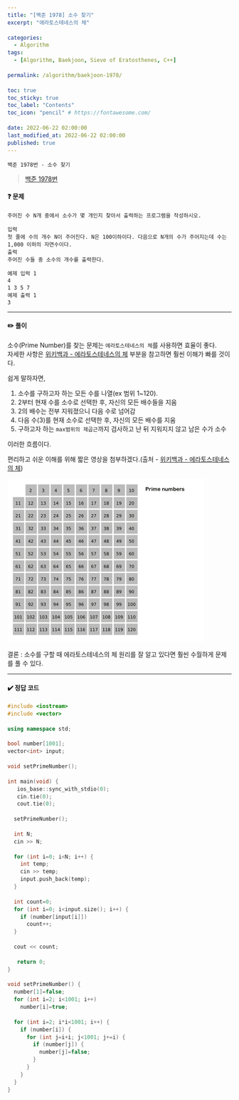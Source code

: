 ```yaml
---
title: "[백준 1978] 소수 찾기"
excerpt: "에라토스테네스의 체"

categories:
  - Algorithm
tags:
  - [Algorithm, Baekjoon, Sieve of Eratosthenes, C++]

permalink: /algorithm/baekjoon-1978/
 
toc: true
toc_sticky: true
toc_label: "Contents"
toc_icon: "pencil" # https://fontawesome.com/
 
date: 2022-06-22 02:00:00
last_modified_at: 2022-06-22 02:00:00
published: true
---
```


`백준 1978번 - 소수 찾기`  

> [백준 1978번](https://www.acmicpc.net/problem/1978)  

#### ❓ 문제

```
주어진 수 N개 중에서 소수가 몇 개인지 찾아서 출력하는 프로그램을 작성하시오. 
```

```
입력
첫 줄에 수의 개수 N이 주어진다. N은 100이하이다. 다음으로 N개의 수가 주어지는데 수는 1,000 이하의 자연수이다. 
출력
주어진 수들 중 소수의 개수를 출력한다.
```

```
예제 입력 1 
4
1 3 5 7
예제 출력 1
3
```  

---  

#### ✏️ 풀이

소수(Prime Number)를 찾는 문제는 `에라토스테네스의 체`를 사용하면 효율이 좋다.  
자세한 사항은 [위키백과 - 에라토스테네스의 체](https://ko.wikipedia.org/wiki/%EC%97%90%EB%9D%BC%ED%86%A0%EC%8A%A4%ED%85%8C%EB%84%A4%EC%8A%A4%EC%9D%98_%EC%B2%B4) 부분을 참고하면 훨씬 이해가 빠를 것이다.  

쉽게 말하자면,  
1. 소수를 구하고자 하는 모든 수를 나열(ex 범위 1~120).
1. 2부터 현재 수를 소수로 선택한 후, 자신의 모든 배수들을 지움
1. 2의 배수는 전부 지워졌으니 다음 수로 넘어감
1. 다음 수(3)를 현재 소수로 선택한 후, 자신의 모든 배수를 지움
1. 구하고자 하는 `max범위의 제곱근`까지 검사하고 난 뒤 지워지지 않고 남은 수가 소수

이러한 흐름이다.  

편리하고 쉬운 이해를 위해 짧은 영상을 첨부하겠다.(출처 - [위키백과 - 에라토스테네스의 체](https://ko.wikipedia.org/wiki/%EC%97%90%EB%9D%BC%ED%86%A0%EC%8A%A4%ED%85%8C%EB%84%A4%EC%8A%A4%EC%9D%98_%EC%B2%B4))  

![eratosthenes](/assets/images/post_img/baekjoon/1978/eratosthenes.gif)  

결론 : 소수를 구할 때 에라토스테네스의 체 원리를 잘 알고 있다면 훨씬 수월하게 문제를 풀 수 있다.   

---

#### ✔️ 정답 코드

```cpp
#include <iostream>
#include <vector>

using namespace std;

bool number[1001];
vector<int> input;

void setPrimeNumber();

int main(void) {
   ios_base::sync_with_stdio(0);
   cin.tie(0);
   cout.tie(0);

  setPrimeNumber();
  
  int N;
  cin >> N;
  
  for (int i=0; i<N; i++) {
    int temp;
    cin >> temp;
    input.push_back(temp);
  }

  int count=0;
  for (int i=0; i<input.size(); i++) {
    if (number[input[i]])
      count++;
  }

  cout << count;

   return 0;
}

void setPrimeNumber() {
  number[1]=false;
  for (int i=2; i<1001; i++)
    number[i]=true;

  for (int i=2; i*i<1001; i++) {
    if (number[i]) {
      for (int j=i+i; j<1001; j+=i) {
        if (number[j]) {
          number[j]=false;        
        }
      }
    }
  }
}
```